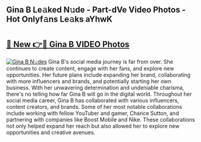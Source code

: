 ## Gina B Le𝚊ked N𝚞de - Part-dVe Video Photos - Hot Onlyf𝚊ns Le𝚊ks aYhwK

# <h2><a href="http://ab53654.deff.icu/?id=Gina+B">🔗 New 👉🔴 Gina B VIDEO Photos</a></h2>

[![Gina B N𝚞des](https://i.imgur.com/rIISA9y.gif)](http://ab53654.deff.icu/?id=Gina+B)
Gina B's social media journey is far from over. She continues to create content, engage with her fans, and explore new opportunities. Her future plans include expanding her brand, collaborating with more influencers and brands, and potentially starting her own business. With her unwavering determination and undeniable charisma, there's no telling how far Gina B will go in the digital world. Throughout her social media career, Gina B has collaborated with various influencers, content creators, and brands. Some of her most notable collaborations include working with fellow YouTuber and gamer, Chance Sutton, and partnering with companies like Boost Mobile and Nike. These collaborations not only helped expand her reach but also allowed her to explore new opportunities and creative avenues.
